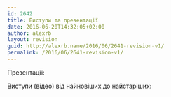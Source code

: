 ```yaml
---
id: 2642
title: Виступи та презентації
date: 2016-06-20T14:32:05+02:00
author: alexrb
layout: revision
guid: http://alexrb.name/2016/06/2641-revision-v1/
permalink: /2016/06/2641-revision-v1/
---
```

Презентації:  


Виступи (відео) від найновіших до найстаріших: